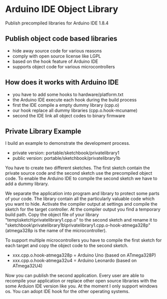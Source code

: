 # Arduino IDE Object Library

Publish precompiled libraries for Arduino IDE 1.8.4

## Publish object code based libraries

* hide away source code for various reasons
* comply with open source license like LGPL
* based on the hook feature of Arduino IDE
* supports object code for various microcontrollers

## How does it works with Arduino IDE

* you have to add some hooks to hardware/platform.txt
* the Arduino IDE execute each hook during the build process
* first the IDE compile a empty dummy library (cpp.o)
* our hook replace all dummy libraries (cpp.o.hook-mcuname)
* second the IDE link all object codes to binary firmware

## Private Library Example

I build an example to demonstrate the development process.

* private version: portable/sketchbook/privatelibrary1
* public version: portable/sketchbook/privatelibrary1b

You have to create two different sketches. The first sketch contain the private source code and the second sketch use the precompiled object code. To enable the Arduino IDE to compile the second sketch we have to add a dummy library.

We separate the application into program and library to protect some parts of your code. The library contain all the particularly valuable code which you want to hide. Activate the compiler output at settings and compile the sketch for the target controller. At the compiler output you find a temporary build path. Copy the object file of your library "temp\sketch\privatelibrary1.cpp.o" to the second sketch and rename it to "sketchbook\privatelibrary1b\privatelibrary1.cpp.o-hook-atmega328p" (atmega328p is the name of the microcontroller).

To support multiple microcontrollers you have to compile the first sketch for each target and copy the object code to the second sketch.

* xxx.cpp.o.hook-atmega328p = Arduino Uno (based on ATmega328P)
* xxx.cpp.o.hook-atmega32u4 = Arduino Leonardo (based on ATmega32U4)

Now you can publish the second application. Every user are able to recompile your application or replace other open source libraries with the some Arduion IDE version like you. At the moment I only support windows os. You can adopt IDE hook for the other operating systems.
